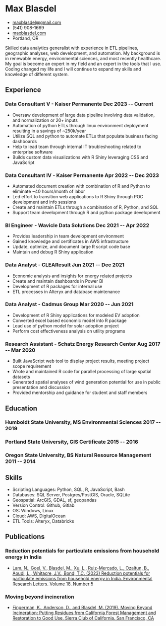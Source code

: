 <!-- TITLE -->

# Max Blasdel

<!-- CONTACT DETAILS -->

- <maxblasdel@gmail.com>
- (541) 908-1669
- [maxblasdel.com](https://www.maxblasdel.com/)
- Portland, OR

<!-- SUMMARY -->

Skilled data analytics generalist with experience in ETL pipelines, geographic analyses, web development, and automation. My background is in renewable energy, environmental sciences, and most recently healthcare. My goal is become an expert in my field and an expert in the tools that I use. Coding
changed my life and I will continue to expand my skills and knowledge of different
system.

## Experience

### <span>Data Consultant V - Kaiser Permanente</span> <span>Dec 2023 -- Current</span>

- Oversaw development of large data pipeline involving data validation, and normalization or 20+ inputs
- Automation of python ETLs through linux environment deployment resulting in a savings of ~250k/year
- Utilize SQL and python to automate ETLs that populate business facing dashboards
- Help to lead team through internal IT troubleshooting related to enterprise software
- Builds custom data visualizations with R Shiny leveraging CSS and JavaScript

### <span>Data Consultant IV - Kaiser Permanente</span> <span>Apr 2022 -- Dec 2023</span>

- Automated document creation with combination of R and Python to eliminate ~40 hours/month of labor
- Led effort to transition web applications to R Shiny through POC development and info sessions
- Create and maintain ETLs through a combination of R, Python, and SQL
- Support team development through R and python package development

### <span>BI Engineer - Wavicle Data Solutions</span> <span>Dec 2021 -- Apr 2022</span>

- Provides leadership in team development environment
- Gained knowledge and certificates in AWS infrastructure
- Update, optimize, and document large R script code base
- Maintain and debug R Shiny application

### <span>Data Analyst - CLEAResult</span> <span>Jun 2021 -- Dec 2021</span>

- Economic analysis and insights for energy related projects
- Create and maintain dashboards in Power BI
- Development of R packages for internal use
- ETL processes in Alteryx and database maintenance

### <span>Data Analyst - Cadmus Group</span> <span>Mar 2020 -- Jun 2021</span>

- Development of R Shiny applications for modeled EV adoption
- Converted excel based economic model into R package
- Lead use of python model for solar adoption project
- Perform cost effectiveness analysis on utility programs

### <span>Research Assistant - Schatz Energy Research Center</span> <span>Aug 2017 -- Mar 2020 <span>

- Built JavaScript web tool to display project results, meeting project scope requirement
- Wrote and maintained R code for parallel processing of large spatial datasets
- Generated spatial analyses of wind generation potential for use in public presentation and discussion
- Provided mentorship and guidance for student and staff members

## Education

### <span>Humboldt State University, MS Environmental Sciences</span> <span>2017 -- 2019</span>

### <span>Portland State University, GIS Certificate</span> <span>2015 -- 2016</span>

### <span>Oregon State University, BS Natural Resource Management</span> <span>2011 -- 2014</span>

## Skills

- Scripting Languages: Python, SQL, R, JavaScript, Bash
- Databases: SQL Server, Postgres/PostGIS, Oracle, SQLite
- Geospatial: ArcGIS, GDAL, sf, geopandas
- Version Control: Github, Gitlab
- OS: Windows, Linux
- Cloud: AWS, DigitalOcean
- ETL Tools: Alteryx, Databricks

## Publications

### <span>Reduction potentials for particulate emissions from household energy in India</span>

- [Lam, N., Goel, V., Blasdel, M., Xu, L., Ruiz-Mercado, L., Ozaltun, B., Aoudi, L., Whitacre, J.V., Bond, T.C. (2023) Reduction potentials for particulate emissions from household energy in India. Environmental Research Letters. Volume 18. Number 5](https://iopscience.iop.org/article/10.1088/1748-9326/acc7ba)

### <span>Moving beyond incineration</span>

- [Fingerman, K., Anderson, D., and Blasdel, M. (2019). Moving Beyond Incineration: Putting Residues from California Forest Management and Restoration to Good Use. Sierra Club of California. San Francisco, CA](https://www.sierraclub.org/sites/www.sierraclub.org/files/sce/sierra-club-california/PDFs/SCC_MovingBeyondIncineration.pdf)
